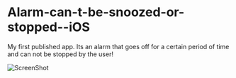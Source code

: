 # Alarm-can-t-be-snoozed-or-stopped--iOS
My first published app. Its an alarm that goes off for a certain period of time and can not be stopped by the user!

![ScreenShot](https://user-images.githubusercontent.com/22203741/29206949-75f9be54-7e84-11e7-98b6-0e1a99857308.gif)

